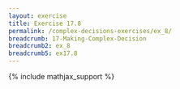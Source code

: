 ```yaml
---
layout: exercise
title: Exercise 17.8
permalink: /complex-decisions-exercises/ex_8/
breadcrumb: 17-Making-Complex-Decision
breadcrumb2: ex_8
breadcrumb5: ex17.8
---
```


{% include mathjax_support %}

